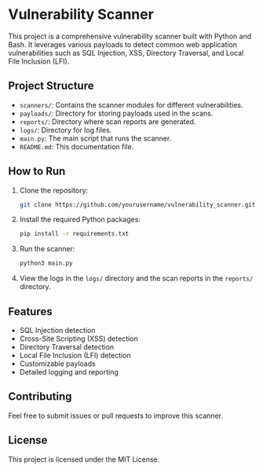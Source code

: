 # Vulnerability Scanner

This project is a comprehensive vulnerability scanner built with Python and Bash. It leverages various payloads to detect common web application vulnerabilities such as SQL Injection, XSS, Directory Traversal, and Local File Inclusion (LFI).

## Project Structure

- `scanners/`: Contains the scanner modules for different vulnerabilities.
- `payloads/`: Directory for storing payloads used in the scans.
- `reports/`: Directory where scan reports are generated.
- `logs/`: Directory for log files.
- `main.py`: The main script that runs the scanner.
- `README.md`: This documentation file.

## How to Run

1. Clone the repository:
   ```bash
   git clone https://github.com/yourusername/vulnerability_scanner.git
   ```

2. Install the required Python packages:
   ```bash
   pip install -r requirements.txt
   ```

3. Run the scanner:
   ```bash
   python3 main.py
   ```

4. View the logs in the `logs/` directory and the scan reports in the `reports/` directory.

## Features

- SQL Injection detection
- Cross-Site Scripting (XSS) detection
- Directory Traversal detection
- Local File Inclusion (LFI) detection
- Customizable payloads
- Detailed logging and reporting

## Contributing

Feel free to submit issues or pull requests to improve this scanner.

## License

This project is licensed under the MIT License.
